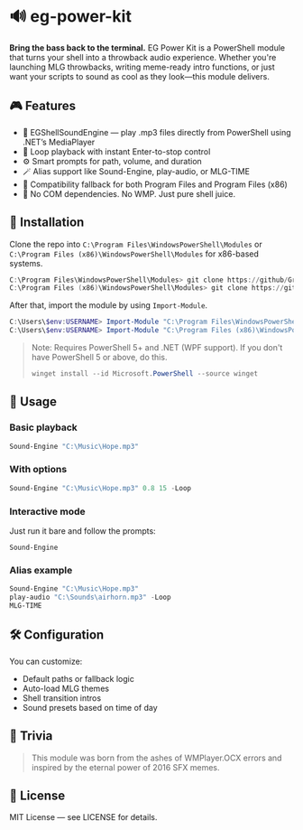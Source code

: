 # 🔊 eg-power-kit
**Bring the bass back to the terminal.**
EG Power Kit is a PowerShell module that turns your shell into a throwback audio experience. Whether you're launching MLG throwbacks, writing meme-ready intro functions, or just want your scripts to sound as cool as they look—this module delivers.

## 🎮 Features
- 🎵 EGShellSoundEngine — play .mp3 files directly from PowerShell using .NET’s MediaPlayer
- 🔁 Loop playback with instant Enter-to-stop control
- ⚙️ Smart prompts for path, volume, and duration
- 🪄 Alias support like Sound-Engine, play-audio, or MLG-TIME
- 🧠 Compatibility fallback for both Program Files and Program Files (x86)
- 🗿 No COM dependencies. No WMP. Just pure shell juice.

## 🚀 Installation
Clone the repo into `C:\Program Files\WindowsPowerShell\Modules` or `C:\Program Files (x86)\WindowsPowerShell\Modules` for x86-based systems.
``` PowerShell
C:\Program Files\WindowsPowerShell\Modules> git clone https://github/GreenCraft18/eg-power-kit.git
C:\Program Files (x86)\WindowsPowerShell\Modules> git clone https://github/GreenCraft18/eg-power-kit.git
```
After that, import the module by using `Import-Module`.
``` PowerShell
C:\Users\$env:USERNAME> Import-Module "C:\Program Files\WindowsPowerShell\Modules\eg-power-kit"
C:\Users\$env:USERNAME> Import-Module "C:\Program Files (x86)\WindowsPowerShell\Modules\eg-power-kit"
```

> Note: Requires PowerShell 5+ and .NET (WPF support). If you don't have PowerShell 5 or above, do this.
> ``` PowerShell
> winget install --id Microsoft.PowerShell --source winget
> ```

## 📀 Usage
### Basic playback
``` PowerShell
Sound-Engine "C:\Music\Hope.mp3"
```

### With options
``` PowerShell
Sound-Engine "C:\Music\Hope.mp3" 0.8 15 -Loop
```

### Interactive mode
Just run it bare and follow the prompts:
```
Sound-Engine
```

### Alias example
``` PowerShell
Sound-Engine "C:\Music\Hope.mp3"
play-audio "C:\Sounds\airhorn.mp3" -Loop
MLG-TIME
```


## 🛠 Configuration
You can customize:
- Default paths or fallback logic
- Auto-load MLG themes
- Shell transition intros
- Sound presets based on time of day

## 🧠 Trivia
> This module was born from the ashes of WMPlayer.OCX errors and inspired by the eternal power of 2016 SFX memes.

## 📄 License
MIT License — see LICENSE for details.
